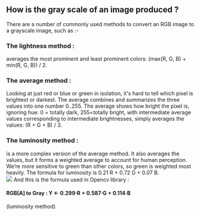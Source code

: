 <h2> How is the gray scale of an image produced ? </h2>
There are a number of commonly used methods to convert an RGB image to a grayscale image, such as :-
<h3> The lightness method : </h3> averages the most prominent and least prominent colors: (max(R, G, B) + min(R, G, B)) / 2. <br/>

<h3> The average method : </h3> Looking at just red or blue or green in isolation, it's hard to tell which pixel is brightest or darkest. The average combines and summarizes the three values into one number 0..255. The average shows how bright the pixel is, ignoring hue: 0 = totally dark, 255=totally bright, with intermediate average values corresponding to intermediate brightnesses, simply averages the values: (R + G + B) / 3. <br/>

<h3> The luminosity method : </h3> is a more complex version of the average method. It also averages the values, but it forms a weighted average to account for human perception. We’re more sensitive to green than other colors, so green is weighted most heavily. The formula for luminosity is 0.21 R + 0.72 G + 0.07 B.
<br/>
<img src = "https://user-images.githubusercontent.com/66872519/191521297-3b112448-9d9b-47c5-88a0-c18e8c15d797.png"/>
And this is the formula used in Opencv library : 
<h4> RGB[A] to Gray : Y ← 0.299⋅R + 0.587⋅G + 0.114⋅B </h4> (luminosity method)
